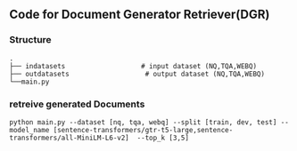 ## Code for Document Generator Retriever(DGR)


### Structure
    .
    ├── indatasets                   # input dataset (NQ,TQA,WEBQ)
    ├── outdatasets                   # output dataset (NQ,TQA,WEBQ)
    └──main.py                      


### retreive generated Documents

```
python main.py --dataset [nq, tqa, webq] --split [train, dev, test] --model_name [sentence-transformers/gtr-t5-large,sentence-transformers/all-MiniLM-L6-v2]  --top_k [3,5]
``` 